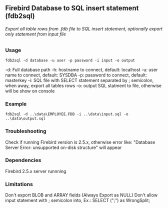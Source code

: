 ## Firebird Database to SQL insert statement (fdb2sql)

###### Export all table rows from .fdb file to SQL insert statement, optionally export only statement from input file

### Usage
```
fdb2sql -d database -u user -p password -i input -o output
```
-d: Full database path
-h: hostname to connect, default: localhost
-u: user name to connect, default: SYSDBA
-p: password to connect, default: masterkey
-i: SQL file with SELECT statement separated by ; semicolon, when away, export all tables rows
-o: output SQL statment to file, otherwise will be show on console

### Example
```
fdb2sql -d ..\data\EMPLOYEE.FDB -i ..\data\input.sql -o ..\data\output.sql
```

### Troubleshooting
Check if running Firebird version is 2.5.x, otherwise error like: "Database Server Error: unsupported on-disk structure" will appear

### Dependencies
Firebird 2.5.x server runnning

### Limitations
Don't export BLOB and ARRAY fields (Always Export as NULL)
Don't allow input statement with ; semicolon into, Ex.: SELECT (";") as WrongSplit;